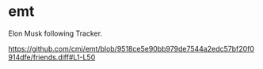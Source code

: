 # emt
Elon Musk following Tracker.

https://github.com/cmj/emt/blob/9518ce5e90bb979de7544a2edc57bf20f0914dfe/friends.diff#L1-L50
